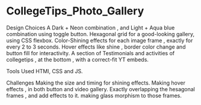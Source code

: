 # CollegeTips_Photo_Gallery

Design Choices
A Dark + Neon combination , and Light + Aqua blue combination using toggle button.
Hexagonal grid for a good-looking gallery, using CSS flexbox.
Color-Shining effects for each image frame , exactly for every 2 to 3 seconds.
Hover effects like shine , border color change and button fill for interactivity.
A section of Testimonials and activities of collegetips , at the bottom , with a correct-fit YT embeds.

Tools Used
HTMl, CSS and JS.

Challenges
Making the size and timing for shining effects.
Making hover effects , in both button and video gallery.
Exactly overlapping the hesagonal frames , and add effects to it.
making glass morphism to those frames.
